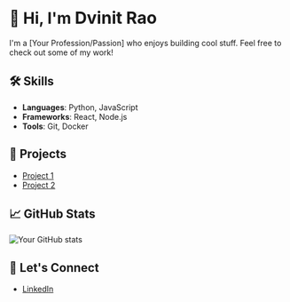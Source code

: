 # 👋 Hi, I'm <span style="font-size: 30px;">Dvinit Rao</span>

I'm a [Your Profession/Passion] who enjoys building cool stuff. Feel free to check out some of my work!


## 🛠️ Skills
- **Languages**: Python, JavaScript
- **Frameworks**: React, Node.js
- **Tools**: Git, Docker

## 🚀 Projects
- [Project 1](https://github.com/your-username/project-1)
- [Project 2](https://github.com/your-username/project-2)

## 📈 GitHub Stats
![Your GitHub stats](https://github-readme-stats.vercel.app/api?username=your-username&show_icons=true&count_private=true&hide_title=true)

## 🔗 Let's Connect
- [LinkedIn](https://www.linkedin.com/in/your-linkedin-profile)
